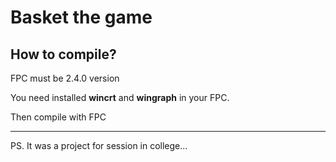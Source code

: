 # Basket the game

## How to compile?

FPC must be 2.4.0 version

You need installed **wincrt** and **wingraph** in your FPC.

Then compile with FPC

---

PS. It was a project for session in college...